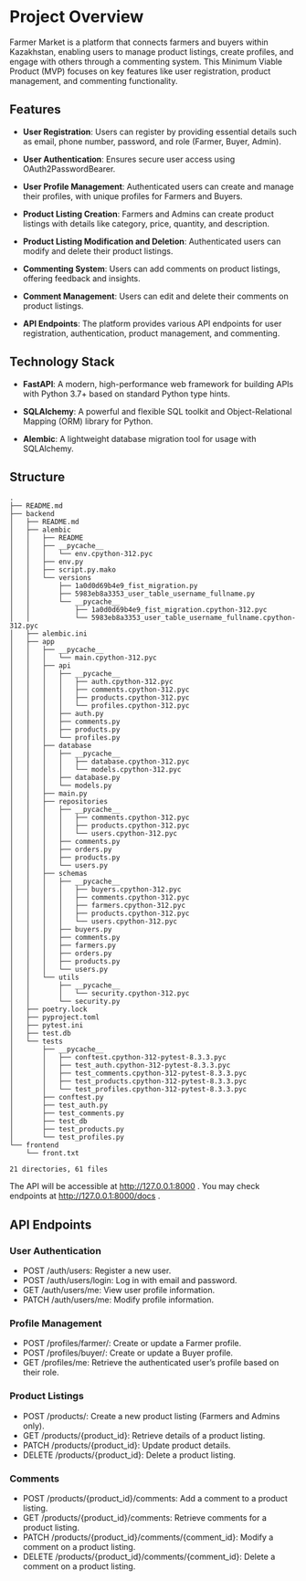 # **Project Overview**

Farmer Market is a platform that connects farmers and buyers within Kazakhstan, enabling users to manage product listings, create profiles, and engage with others through a commenting system. This Minimum Viable Product (MVP) focuses on key features like user registration, product management, and commenting functionality.

## **Features**

- **User Registration**: Users can register by providing essential details such as email, phone number, password, and role (Farmer, Buyer, Admin).
  
- **User Authentication**: Ensures secure user access using OAuth2PasswordBearer.

- **User Profile Management**: Authenticated users can create and manage their profiles, with unique profiles for Farmers and Buyers.

- **Product Listing Creation**: Farmers and Admins can create product listings with details like category, price, quantity, and description.

- **Product Listing Modification and Deletion**: Authenticated users can modify and delete their product listings.

- **Commenting System**: Users can add comments on product listings, offering feedback and insights.

- **Comment Management**: Users can edit and delete their comments on product listings.

- **API Endpoints**: The platform provides various API endpoints for user registration, authentication, product management, and commenting.

## **Technology Stack**

- **FastAPI**: A modern, high-performance web framework for building APIs with Python 3.7+ based on standard Python type hints.
  
- **SQLAlchemy**: A powerful and flexible SQL toolkit and Object-Relational Mapping (ORM) library for Python.

- **Alembic**: A lightweight database migration tool for usage with SQLAlchemy.

## **Structure**
```
.
├── README.md
├── backend
│   ├── README.md
│   ├── alembic
│   │   ├── README
│   │   ├── __pycache__
│   │   │   └── env.cpython-312.pyc
│   │   ├── env.py
│   │   ├── script.py.mako
│   │   └── versions
│   │       ├── 1a0d0d69b4e9_fist_migration.py
│   │       ├── 5983eb8a3353_user_table_username_fullname.py
│   │       └── __pycache__
│   │           ├── 1a0d0d69b4e9_fist_migration.cpython-312.pyc
│   │           └── 5983eb8a3353_user_table_username_fullname.cpython-312.pyc
│   ├── alembic.ini
│   ├── app
│   │   ├── __pycache__
│   │   │   └── main.cpython-312.pyc
│   │   ├── api
│   │   │   ├── __pycache__
│   │   │   │   ├── auth.cpython-312.pyc
│   │   │   │   ├── comments.cpython-312.pyc
│   │   │   │   ├── products.cpython-312.pyc
│   │   │   │   └── profiles.cpython-312.pyc
│   │   │   ├── auth.py
│   │   │   ├── comments.py
│   │   │   ├── products.py
│   │   │   └── profiles.py
│   │   ├── database
│   │   │   ├── __pycache__
│   │   │   │   ├── database.cpython-312.pyc
│   │   │   │   └── models.cpython-312.pyc
│   │   │   ├── database.py
│   │   │   └── models.py
│   │   ├── main.py
│   │   ├── repositories
│   │   │   ├── __pycache__
│   │   │   │   ├── comments.cpython-312.pyc
│   │   │   │   ├── products.cpython-312.pyc
│   │   │   │   └── users.cpython-312.pyc
│   │   │   ├── comments.py
│   │   │   ├── orders.py
│   │   │   ├── products.py
│   │   │   └── users.py
│   │   ├── schemas
│   │   │   ├── __pycache__
│   │   │   │   ├── buyers.cpython-312.pyc
│   │   │   │   ├── comments.cpython-312.pyc
│   │   │   │   ├── farmers.cpython-312.pyc
│   │   │   │   ├── products.cpython-312.pyc
│   │   │   │   └── users.cpython-312.pyc
│   │   │   ├── buyers.py
│   │   │   ├── comments.py
│   │   │   ├── farmers.py
│   │   │   ├── orders.py
│   │   │   ├── products.py
│   │   │   └── users.py
│   │   └── utils
│   │       ├── __pycache__
│   │       │   └── security.cpython-312.pyc
│   │       └── security.py
│   ├── poetry.lock
│   ├── pyproject.toml
│   ├── pytest.ini
│   ├── test.db
│   └── tests
│       ├── __pycache__
│       │   ├── conftest.cpython-312-pytest-8.3.3.pyc
│       │   ├── test_auth.cpython-312-pytest-8.3.3.pyc
│       │   ├── test_comments.cpython-312-pytest-8.3.3.pyc
│       │   ├── test_products.cpython-312-pytest-8.3.3.pyc
│       │   └── test_profiles.cpython-312-pytest-8.3.3.pyc
│       ├── conftest.py
│       ├── test_auth.py
│       ├── test_comments.py
│       ├── test_db
│       ├── test_products.py
│       └── test_profiles.py
└── frontend
    └── front.txt

21 directories, 61 files
```



The API will be accessible at http://127.0.0.1:8000 .
You may check endpoints at http://127.0.0.1:8000/docs .

## **API Endpoints**
### User Authentication ###

- POST /auth/users: Register a new user.
- POST /auth/users/login: Log in with email and password.
- GET /auth/users/me: View user profile information.
- PATCH /auth/users/me: Modify profile information.

### Profile Management ###

- POST /profiles/farmer/: Create or update a Farmer profile.
- POST /profiles/buyer/: Create or update a Buyer profile.
- GET /profiles/me: Retrieve the authenticated user’s profile based on their role.

### Product Listings ###

- POST /products/: Create a new product listing (Farmers and Admins only).
- GET /products/{product_id}: Retrieve details of a product listing.
- PATCH /products/{product_id}: Update product details.
- DELETE /products/{product_id}: Delete a product listing.

### Comments ###

- POST /products/{product_id}/comments: Add a comment to a product listing.
- GET /products/{product_id}/comments: Retrieve comments for a product listing.
- PATCH /products/{product_id}/comments/{comment_id}: Modify a comment on a product listing.
- DELETE /products/{product_id}/comments/{comment_id}: Delete a comment on a product listing.

